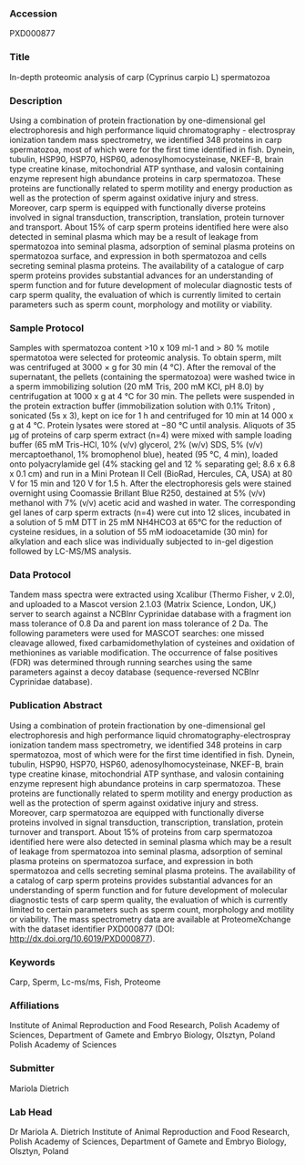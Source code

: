 ### Accession
PXD000877

### Title
In-depth proteomic analysis of carp (Cyprinus carpio L) spermatozoa

### Description
Using a combination of protein fractionation by one-dimensional gel electrophoresis and high performance liquid chromatography - electrospray ionization tandem mass spectrometry, we identified 348 proteins in carp spermatozoa, most of which were for the first time identified in fish. Dynein, tubulin, HSP90, HSP70, HSP60, adenosylhomocysteinase, NKEF-B, brain type creatine kinase, mitochondrial ATP synthase, and valosin containing enzyme represent high abundance proteins in carp spermatozoa. These proteins are functionally related to sperm motility and energy production as well as the protection of sperm against oxidative injury and stress. Moreover, carp sperm is equipped with functionally diverse proteins involved in signal transduction, transcription, translation, protein turnover and transport. About 15% of carp sperm proteins identified here were also detected in seminal plasma which may be a result of leakage from spermatozoa into seminal plasma, adsorption of seminal plasma proteins on spermatozoa surface, and expression in both spermatozoa and cells secreting seminal plasma proteins. The availability of a catalogue of carp sperm proteins provides substantial advances for an understanding of sperm function and for future development of molecular diagnostic tests of carp sperm quality, the evaluation of which is currently limited to certain parameters such as sperm count, morphology and motility or viability.

### Sample Protocol
Samples with spermatozoa content  >10 x 109 ml-1 and > 80 % motile spermatotoa were selected for proteomic analysis.  To obtain sperm, milt was centrifuged at 3000 × g for 30 min (4 °C). After the removal of the supernatant, the pellets (containing the spermatozoa) were washed twice in a sperm immobilizing solution (20 mM Tris, 200 mM KCl, pH 8.0) by centrifugation at 1000 x g at 4 °C for 30 min. The pellets were suspended in the protein extraction buffer (immobilization solution with 0.1% Triton) , sonicated (5s x 3), kept on ice for 1 h and centrifuged for 10 min at 14 000 x g at 4 °C. Protein lysates were stored at −80 °C until analysis.  Aliquots of 35 µg of proteins of carp sperm extract (n=4) were mixed with sample loading buffer (65 mM Tris-HCl, 10% (v/v) glycerol, 2% (w/v) SDS, 5% (v/v) mercaptoethanol, 1% bromophenol blue), heated (95 °C, 4 min), loaded onto  polyacrylamide gel (4% stacking gel and 12 % separating gel; 8.6 x 6.8 x 0.1 cm) and run in a Mini Protean II Cell (BioRad, Hercules, CA, USA) at 80 V for 15 min and 120 V for 1.5 h. After the electrophoresis gels were stained overnight using Coomassie Brillant Blue R250, destained at 5% (v/v) methanol with 7% (v/v) acetic acid and washed in water. The corresponding gel lanes of carp sperm extracts (n=4) were cut into 12 slices, incubated in a solution of 5 mM DTT in 25 mM NH4HCO3 at 65°C for the reduction of cysteine residues, in a solution of 55 mM iodoacetamide (30 min) for alkylation and each slice was individually subjected to in-gel digestion followed by LC-MS/MS analysis.

### Data Protocol
Tandem mass spectra were extracted using Xcalibur (Thermo Fisher, v 2.0), and uploaded to a Mascot version 2.1.03 (Matrix Science, London, UK,) server to search against a NCBInr Cyprinidae database with a fragment ion mass tolerance of 0.8 Da and parent ion mass tolerance of 2 Da. The following parameters were used for MASCOT searches: one missed cleavage allowed, fixed carbamidomethylation of cysteines and oxidation of methionines as variable modification. The occurrence of false positives (FDR) was determined through running searches using the same parameters against a decoy database (sequence-reversed NCBInr Cyprinidae database).

### Publication Abstract
Using a combination of protein fractionation by one-dimensional gel electrophoresis and high performance liquid chromatography-electrospray ionization tandem mass spectrometry, we identified 348 proteins in carp spermatozoa, most of which were for the first time identified in fish. Dynein, tubulin, HSP90, HSP70, HSP60, adenosylhomocysteinase, NKEF-B, brain type creatine kinase, mitochondrial ATP synthase, and valosin containing enzyme represent high abundance proteins in carp spermatozoa. These proteins are functionally related to sperm motility and energy production as well as the protection of sperm against oxidative injury and stress. Moreover, carp spermatozoa are equipped with functionally diverse proteins involved in signal transduction, transcription, translation, protein turnover and transport. About 15% of proteins from carp spermatozoa identified here were also detected in seminal plasma which may be a result of leakage from spermatozoa into seminal plasma, adsorption of seminal plasma proteins on spermatozoa surface, and expression in both spermatozoa and cells secreting seminal plasma proteins. The availability of a catalog of carp sperm proteins provides substantial advances for an understanding of sperm function and for future development of molecular diagnostic tests of carp sperm quality, the evaluation of which is currently limited to certain parameters such as sperm count, morphology and motility or viability. The mass spectrometry data are available at ProteomeXchange with the dataset identifier PXD000877 (DOI: http://dx.doi.org/10.6019/PXD000877).

### Keywords
Carp, Sperm, Lc-ms/ms, Fish, Proteome

### Affiliations
Institute of Animal Reproduction and Food Research, Polish Academy of Sciences, Department of Gamete and Embryo Biology, Olsztyn, Poland
Polish Academy of Sciences

### Submitter
Mariola  Dietrich

### Lab Head
Dr Mariola A. Dietrich
Institute of Animal Reproduction and Food Research, Polish Academy of Sciences, Department of Gamete and Embryo Biology, Olsztyn, Poland


